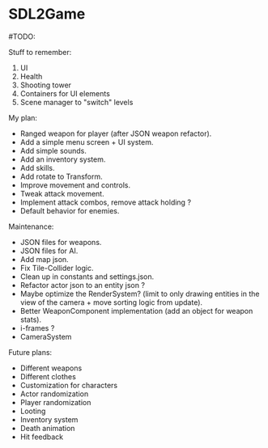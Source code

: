 # SDL2Game

#TODO:

Stuff to remember:
1. UI
2. Health
3. Shooting tower
4. Containers for UI elements
5. Scene manager to "switch" levels

My plan:
- Ranged weapon for player (after JSON weapon refactor).
- Add a simple menu screen + UI system.
- Add simple sounds.
- Add an inventory system.
- Add skills.
- Add rotate to Transform.
- Improve movement and controls.
- Tweak attack movement.
- Implement attack combos, remove attack holding ?
- Default behavior for enemies.

Maintenance:
- JSON files for weapons.
- JSON files for AI.
- Add map json.
- Fix Tile-Collider logic.
- Clean up in constants and settings.json.
- Refactor actor json to an entity json ?
- Maybe optimize the RenderSystem? (limit to only drawing entities in the view of the camera + move sorting logic from update).
- Better WeaponComponent implementation (add an object for weapon stats).
- i-frames ?
- CameraSystem

Future plans:
- Different weapons
- Different clothes
- Customization for characters
- Actor randomization
- Player randomization
- Looting
- Inventory system
- Death animation
- Hit feedback